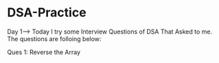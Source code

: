 # DSA-Practice

Day 1--> Today I try some Interview Questions of DSA That Asked to me. The questions are folloing below:

Ques 1: Reverse the Array 
